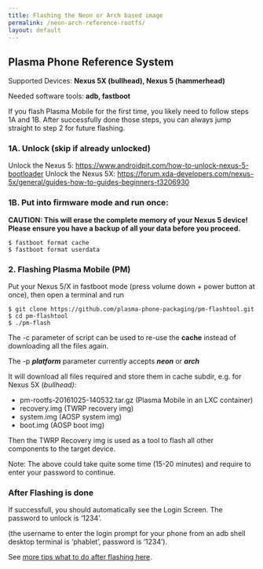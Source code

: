 ```yaml
---
title: Flashing the Neon or Arch based image
permalink: /neon-arch-reference-rootfs/
layout: default
---
```


## Plasma Phone Reference System

Supported Devices: **Nexus 5X (bullhead), Nexus 5 (hammerhead)**

Needed software tools: **adb, fastboot**

If you flash Plasma Mobile for the first time, you likely need to follow
steps 1A and 1B.
After successfully done those steps, you can always jump straight to
step 2 for future flashing.

### 1A. Unlock (skip if already unlocked)

Unlock the Nexus 5:
<https://www.androidpit.com/how-to-unlock-nexus-5-bootloader>
Unlock the Nexus 5X:
<https://forum.xda-developers.com/nexus-5x/general/guides-how-to-guides-beginners-t3206930>

### 1B. Put into firmware mode and run once:

**CAUTION: This will erase the complete memory of your Nexus 5 device!
Please ensure you have a backup of all your data before you proceed.**

    $ fastboot format cache 
    $ fastboot format userdata

### 2. Flashing Plasma Mobile (PM)

Put your Nexus 5/X in fastboot mode (press volume down + power button
at once), then open a terminal and run

    $ git clone https://github.com/plasma-phone-packaging/pm-flashtool.git
    $ cd pm-flashtool
    $ ./pm-flash

The -c parameter of script can be used to re-use the **cache** instead
of downloading all the files again.

The -p ***platform*** parameter currently accepts ***neon*** or
***arch***

It will download all files required and store them in cache subdir, e.g.
for Nexus 5X (*bullhead)*:

-   pm-rootfs-20161025-140532.tar.gz (Plasma Mobile in an LXC container)
-   recovery.img (TWRP recovery img)
-   system.img (AOSP system img)
-   boot.img (AOSP boot img)

Then the TWRP Recovery img is used as a tool to flash all other
components to the target device.

Note: The above could take quite some time (15-20 minutes) and require
to enter your password to continue.

### After Flashing is done

If successfull, you should automatically see the Login Screen.
The password to unlock is ‘1234’.

(the username to enter the login prompt for your phone from an adb shell
desktop terminal is ‘phablet’, password is ‘1234’).

See [more tips what to do after flashing
here](/tips).
